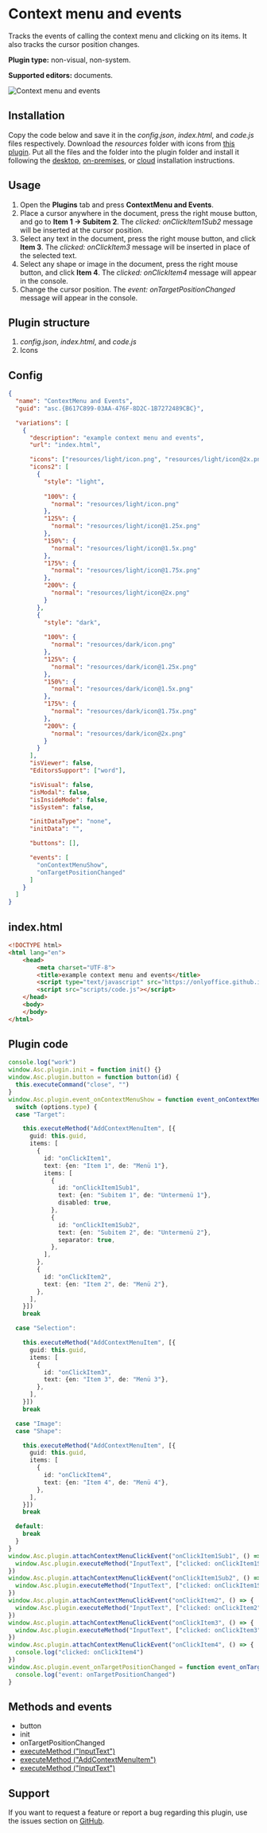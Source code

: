 # Context menu and events

Tracks the events of calling the context menu and clicking on its items. It also tracks the cursor position changes.

**Plugin type:** non-visual, non-system.

**Supported editors:** documents.

![Context menu and events](/assets/images/plugins/gifs/context-menu-and-events.gif)

## Installation

Copy the code below and save it in the *config.json*, *index.html*, and *code.js* files respectively. Download the *resources* folder with icons from [this plugin](https://github.com/ONLYOFFICE/sdkjs-plugins/tree/master/example_customfields_add/resources). Put all the files and the folder into the plugin folder and install it following the [desktop](../../docs/plugin-and-macros/tutorials/installing/onlyoffice-desktop-editors.md), [on-premises](../../docs/plugin-and-macros/tutorials/installing/onlyoffice-docs-on-premises.md), or [cloud](../../docs/plugin-and-macros/tutorials/installing/onlyoffice-cloud.md) installation instructions.

## Usage

1. Open the **Plugins** tab and press **ContextMenu and Events**.
2. Place a cursor anywhere in the document, press the right mouse button, and go to **Item 1 -> Subitem 2**. The *clicked: onClickItem1Sub2* message will be inserted at the cursor position.
3. Select any text in the document, press the right mouse button, and click **Item 3**. The *clicked: onClickItem3* message will be inserted in place of the selected text.
4. Select any shape or image in the document, press the right mouse button, and click **Item 4**. The *clicked: onClickItem4* message will appear in the console.
5. Change the cursor position. The *event: onTargetPositionChanged* message will appear in the console.

## Plugin structure

1. *config.json*, *index.html*, and *code.js*
2. Icons

## Config

``` json
{
  "name": "ContextMenu and Events",
  "guid": "asc.{B617C899-03AA-476F-8D2C-1B7272489CBC}",

  "variations": [
    {
      "description": "example context menu and events",
      "url": "index.html",

      "icons": ["resources/light/icon.png", "resources/light/icon@2x.png"],
      "icons2": [
        {
          "style": "light",
                    
          "100%": {
            "normal": "resources/light/icon.png"
          },
          "125%": {
            "normal": "resources/light/icon@1.25x.png"
          },
          "150%": {
            "normal": "resources/light/icon@1.5x.png"
          },
          "175%": {
            "normal": "resources/light/icon@1.75x.png"
          },
          "200%": {
            "normal": "resources/light/icon@2x.png"
          }
        },
        {
          "style": "dark",
                    
          "100%": {
            "normal": "resources/dark/icon.png"
          },
          "125%": {
            "normal": "resources/dark/icon@1.25x.png"
          },
          "150%": {
            "normal": "resources/dark/icon@1.5x.png"
          },
          "175%": {
            "normal": "resources/dark/icon@1.75x.png"
          },
          "200%": {
            "normal": "resources/dark/icon@2x.png"
          }
        }
      ],
      "isViewer": false,
      "EditorsSupport": ["word"],

      "isVisual": false,
      "isModal": false,
      "isInsideMode": false,
      "isSystem": false,

      "initDataType": "none",
      "initData": "",

      "buttons": [],

      "events": [
        "onContextMenuShow",
        "onTargetPositionChanged"
      ]
    }
  ]
}
```

## index.html

``` html
<!DOCTYPE html>
<html lang="en">
    <head>
        <meta charset="UTF-8">
        <title>example context menu and events</title>
        <script type="text/javascript" src="https://onlyoffice.github.io/sdkjs-plugins/v1/plugins.js"></script>    
        <script src="scripts/code.js"></script>
    </head>
    <body>
    </body>
</html>
```

## Plugin code

``` ts
console.log("work")
window.Asc.plugin.init = function init() {}
window.Asc.plugin.button = function button(id) {
  this.executeCommand("close", "")
}
window.Asc.plugin.event_onContextMenuShow = function event_onContextMenuShow(options) {
  switch (options.type) {
  case "Target":

    this.executeMethod("AddContextMenuItem", [{
      guid: this.guid,
      items: [
        {
          id: "onClickItem1",
          text: {en: "Item 1", de: "Menü 1"},
          items: [
            {
              id: "onClickItem1Sub1",
              text: {en: "Subitem 1", de: "Untermenü 1"},
              disabled: true,
            },
            {
              id: "onClickItem1Sub2",
              text: {en: "Subitem 2", de: "Untermenü 2"},
              separator: true,
            },
          ],
        },
        {
          id: "onClickItem2",
          text: {en: "Item 2", de: "Menü 2"},
        },
      ],
    }])
    break

  case "Selection":

    this.executeMethod("AddContextMenuItem", [{
      guid: this.guid,
      items: [
        {
          id: "onClickItem3",
          text: {en: "Item 3", de: "Menü 3"},
        },
      ],
    }])
    break

  case "Image":
  case "Shape":

    this.executeMethod("AddContextMenuItem", [{
      guid: this.guid,
      items: [
        {
          id: "onClickItem4",
          text: {en: "Item 4", de: "Menü 4"},
        },
      ],
    }])
    break

  default:
    break
  }
}
window.Asc.plugin.attachContextMenuClickEvent("onClickItem1Sub1", () => {
  window.Asc.plugin.executeMethod("InputText", ["clicked: onClickItem1Sub1"])
})
window.Asc.plugin.attachContextMenuClickEvent("onClickItem1Sub2", () => {
  window.Asc.plugin.executeMethod("InputText", ["clicked: onClickItem1Sub2"])
})
window.Asc.plugin.attachContextMenuClickEvent("onClickItem2", () => {
  window.Asc.plugin.executeMethod("InputText", ["clicked: onClickItem2"])
})
window.Asc.plugin.attachContextMenuClickEvent("onClickItem3", () => {
  window.Asc.plugin.executeMethod("InputText", ["clicked: onClickItem3"])
})
window.Asc.plugin.attachContextMenuClickEvent("onClickItem4", () => {
  console.log("clicked: onClickItem4")
})
window.Asc.plugin.event_onTargetPositionChanged = function event_onTargetPositionChanged() {
  console.log("event: onTargetPositionChanged")
}
```

## Methods and events

- button
- init
- onTargetPositionChanged
- [executeMethod ("InputText")](../../docs/plugin-and-macros/interacting-with-editors/methods/text-document-api/Api/Methods/InputText.md)
- [executeMethod ("AddContextMenuItem")](../../docs/plugin-and-macros/customization/context-menu.md#creating-a-context-menu-item)
- [executeMethod ("InputText")](../../docs/plugin-and-macros/interacting-with-editors/methods/text-document-api/Api/Methods/InputText.md)

## Support

If you want to request a feature or report a bug regarding this plugin, use the issues section on [GitHub](https://github.com/ONLYOFFICE/sdkjs-plugins/issues).
